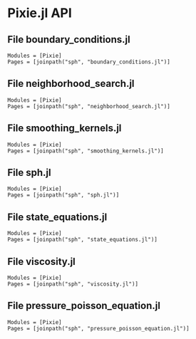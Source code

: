 # Pixie.jl API

## File boundary_conditions.jl
```@autodocs
Modules = [Pixie]
Pages = [joinpath("sph", "boundary_conditions.jl")]
```

## File neighborhood_search.jl
```@autodocs
Modules = [Pixie]
Pages = [joinpath("sph", "neighborhood_search.jl")]
```

## File smoothing_kernels.jl
```@autodocs
Modules = [Pixie]
Pages = [joinpath("sph", "smoothing_kernels.jl")]
```

## File sph.jl
```@autodocs
Modules = [Pixie]
Pages = [joinpath("sph", "sph.jl")]
```

## File state_equations.jl
```@autodocs
Modules = [Pixie]
Pages = [joinpath("sph", "state_equations.jl")]
```

## File viscosity.jl
```@autodocs
Modules = [Pixie]
Pages = [joinpath("sph", "viscosity.jl")]
```

## File pressure_poisson_equation.jl
```@autodocs
Modules = [Pixie]
Pages = [joinpath("sph", "pressure_poisson_equation.jl")]
```
